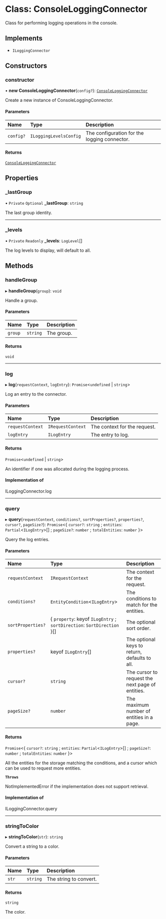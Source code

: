 # Class: ConsoleLoggingConnector

Class for performing logging operations in the console.

## Implements

- `ILoggingConnector`

## Constructors

### constructor

• **new ConsoleLoggingConnector**(`config?`): [`ConsoleLoggingConnector`](ConsoleLoggingConnector.md)

Create a new instance of ConsoleLoggingConnector.

#### Parameters

| Name      | Type                   | Description                                  |
| :-------- | :--------------------- | :------------------------------------------- |
| `config?` | `ILoggingLevelsConfig` | The configuration for the logging connector. |

#### Returns

[`ConsoleLoggingConnector`](ConsoleLoggingConnector.md)

## Properties

### \_lastGroup

• `Private` `Optional` **\_lastGroup**: `string`

The last group identity.

---

### \_levels

• `Private` `Readonly` **\_levels**: `LogLevel`[]

The log levels to display, will default to all.

## Methods

### handleGroup

▸ **handleGroup**(`group`): `void`

Handle a group.

#### Parameters

| Name    | Type     | Description |
| :------ | :------- | :---------- |
| `group` | `string` | The group.  |

#### Returns

`void`

---

### log

▸ **log**(`requestContext`, `logEntry`): `Promise`\<`undefined` \| `string`\>

Log an entry to the connector.

#### Parameters

| Name             | Type              | Description                  |
| :--------------- | :---------------- | :--------------------------- |
| `requestContext` | `IRequestContext` | The context for the request. |
| `logEntry`       | `ILogEntry`       | The entry to log.            |

#### Returns

`Promise`\<`undefined` \| `string`\>

An identifier if one was allocated during the logging process.

#### Implementation of

ILoggingConnector.log

---

### query

▸ **query**(`requestContext`, `conditions?`, `sortProperties?`, `properties?`, `cursor?`, `pageSize?`): `Promise`\<\{ `cursor?`: `string` ; `entities`: `Partial`\<`ILogEntry`\>[] ; `pageSize?`: `number` ; `totalEntities`: `number` }\>

Query the log entries.

#### Parameters

| Name              | Type                                                                    | Description                                      |
| :---------------- | :---------------------------------------------------------------------- | :----------------------------------------------- |
| `requestContext`  | `IRequestContext`                                                       | The context for the request.                     |
| `conditions?`     | `EntityCondition`\<`ILogEntry`\>                                        | The conditions to match for the entities.        |
| `sortProperties?` | \{ `property`: keyof `ILogEntry` ; `sortDirection`: `SortDirection` }[] | The optional sort order.                         |
| `properties?`     | keyof `ILogEntry`[]                                                     | The optional keys to return, defaults to all.    |
| `cursor?`         | `string`                                                                | The cursor to request the next page of entities. |
| `pageSize?`       | `number`                                                                | The maximum number of entities in a page.        |

#### Returns

`Promise`\<\{ `cursor?`: `string` ; `entities`: `Partial`\<`ILogEntry`\>[] ; `pageSize?`: `number` ; `totalEntities`: `number` }\>

All the entities for the storage matching the conditions,
and a cursor which can be used to request more entities.

**`Throws`**

NotImplementedError if the implementation does not support retrieval.

#### Implementation of

ILoggingConnector.query

---

### stringToColor

▸ **stringToColor**(`str`): `string`

Convert a string to a color.

#### Parameters

| Name  | Type     | Description            |
| :---- | :------- | :--------------------- |
| `str` | `string` | The string to convert. |

#### Returns

`string`

The color.
